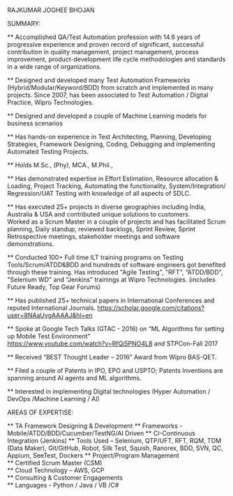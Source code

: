 RAJKUMAR JOGHEE BHOJAN

SUMMARY:

 ** Accomplished QA/Test Automation profession with 14.6 years of progressive experience and proven record of significant,                   successful contribution in quality management, project management, process improvement, product-development life cycle                   methodologies and standards in a wide range of organizations. 
 
 **  Designed and developed many Test Automation Frameworks (Hybrid/Modular/Keyword/BDD) from scratch and implemented in many                projects.  Since 2007, has been associated to Test Automation / Digital Practice, Wipro Technologies.
 
 **  Designed and developed a couple of  Machine Learning models for business scenarios 
 
 **  Has hands-on experience in Test Architecting, Planning, Developing Strategies, Framework Designing, Coding, Debugging and                implementing Automated Testing Projects. 
 
 ** Holds M.Sc., (Phy), MCA., M.Phil.,
 
 ** Has demonstrated expertise in Effort Estimation, Resource allocation & Loading, Project Tracking, Automating the functionality,         System/Integration/ Regression/UAT Testing with knowledge of all aspects of SDLC. 
 
 ** Has executed 25+ projects in diverse geographies including India, Australia & USA and contributed unique solutions to customers.  
    Worked as a Scrum Master in a couple of projects and has facilitated Scrum planning, Daily standup, reviewed backlogs, Sprint           Review, Sprint Retrospective meetings, stakeholder meetings and software demonstrations.
 
 ** Conducted 100+ Full time ILT training programs on Testing Tools/Scrum/ATDD&BDD and hundreds of software engineers got benefited         through these training.  Has introduced "Agile Testing", "RFT", “ATDD/BDD”, "Selenium WD" and “Jenkins” trainings at Wipro               Technologies. (includes Future Ready, Top Gear  Forums)
 
 ** Has published 25+ technical papers in International Conferences and reputed International Journals.
    https://scholar.google.com/citations?user=8NAaUygAAAAJ&hl=en  
   
 ** Spoke at Google Tech Talks (GTAC - 2016) on “ML Algorithms for setting up Mobile Test Environment”   
    https://www.youtube.com/watch?v=RfQi5PNO4L8  and STPCon-Fall 2017
   
 ** Received “BEST Thought Leader – 2016” Award from Wipro BAS-QET.  
 
 ** Filed a couple of Patents in IPO, EPO and USPTO; Patents Inventions are spanning around AI agents and ML algorithms.
 
 ** Interested in implementing Digital technologies (Hyper Automation / DevOps /Machine Learning / AI)


AREAS OF EXPERTISE:

 ** TA Framework Designing & Development
 ** Frameworks - Mobile/ATDD/BDD/Cucumber/TestNG/AI Driven
 ** CI-Continuous Integration (Jenkins)	
 ** Tools Used – Selenium, QTP/UFT, RFT, RQM, TDM (Data Maker),  Git/GitHub,  Robot, Silk Test, Squish, Ranorex, BDD, SVN, QC,               Appium, SeeTest, Dockers
 ** Project/Program Management		
 ** Certified Scrum Master (CSM)	
 ** Cloud Technology – AWS, GCP		
 ** Consulting & Customer Engagements		
 ** Languages -  Python / Java / VB /C# 

